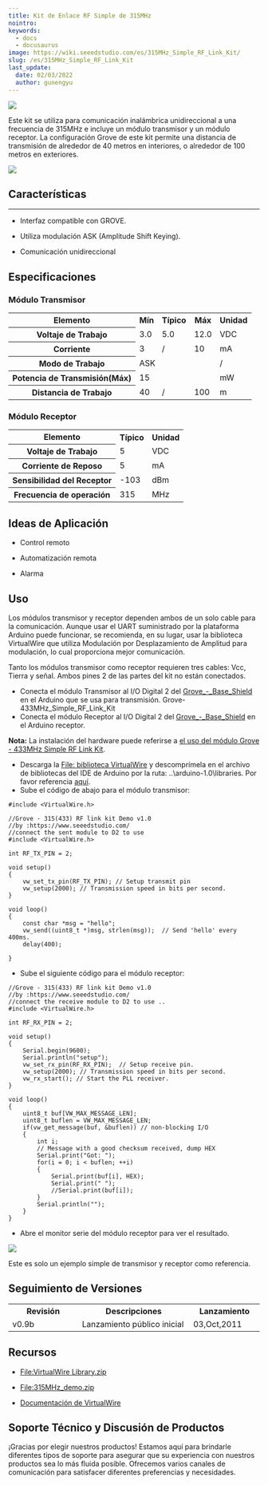 ```yaml
---
title: Kit de Enlace RF Simple de 315MHz
nointro:
keywords:
  - docs
  - docusaurus
image: https://wiki.seeedstudio.com/es/315MHz_Simple_RF_Link_Kit/
slug: /es/315MHz_Simple_RF_Link_Kit
last_update:
  date: 02/03/2022
  author: gunengyu
---
```

![](https://files.seeedstudio.com/wiki/315MHz_Simple_RF_Link_Kit/img/315M_433M.jpg)

Este kit se utiliza para comunicación inalámbrica unidireccional a una frecuencia de 315MHz e incluye un módulo transmisor y un módulo receptor. La configuración Grove de este kit permite una distancia de transmisión de alrededor de 40 metros en interiores, o alrededor de 100 metros en exteriores.

[![](https://files.seeedstudio.com/wiki/Seeed-WiKi/docs/images/300px-Get_One_Now_Banner-ragular.png)](https://www.seeedstudio.com/grove-315mhz-simple-rf-link-kit-p-1061.html?cPath=139_140)

## Características

---

* Interfaz compatible con GROVE.

* Utiliza modulación ASK (Amplitude Shift Keying).

* Comunicación unidireccional

## Especificaciones

### Módulo Transmisor

<table  cellspacing="0" width="80%">
<tr>
<th scope="col"> Elemento</th>
<th scope="col"> Mín</th>
<th scope="col"> Típico</th>
<th scope="col"> Máx</th>
<th scope="col"> Unidad</th>
</tr>
<tr>
<th scope="row"> Voltaje de Trabajo</th>
<td> 3.0</td>
<td> 5.0</td>
<td> 12.0</td>
<td> VDC</td>
</tr>
<tr>
<th scope="row"> Corriente</th>
<td> 3</td>
<td> /</td>
<td> 10</td>
<td> mA</td>
</tr>
<tr>
<th scope="row">Modo de Trabajo</th>
<td colspan="3"> ASK</td>
<td> /</td>
</tr>
<tr>
<th scope="row"> Potencia de Transmisión(Máx)</th>
<td colspan="3"> 15</td>
<td> mW</td>
</tr>
<tr>
<th scope="row"> Distancia de Trabajo</th>
<td> 40</td>
<td> /</td>
<td> 100</td>
<td> m</td>
</tr></table>

### Módulo Receptor

<table  cellspacing="0" width="80%">
<tr>
<th scope="col"> Elemento</th>
<th scope="col"> Típico</th>
<th scope="col"> Unidad</th>
</tr>
<tr>
<th scope="row"> Voltaje de Trabajo</th>
<td> 5</td>
<td> VDC</td>
</tr>
<tr>
<th scope="row"> Corriente de Reposo</th>
<td> 5</td>
<td> mA</td>
</tr>
<tr>
<th scope="row"> Sensibilidad del Receptor</th>
<td> -103</td>
<td> dBm</td>
</tr>
<tr>
<th scope="row"> Frecuencia de operación</th>
<td> 315</td>
<td> MHz</td>
</tr></table>


## Ideas de Aplicación

* Control remoto

* Automatización remota

* Alarma

## Uso

Los módulos transmisor y receptor dependen ambos de un solo cable para la comunicación. Aunque usar el UART suministrado por la plataforma Arduino puede funcionar, se recomienda, en su lugar, usar la biblioteca VirtualWire que utiliza Modulación por Desplazamiento de Amplitud para modulación, lo cual proporciona mejor comunicación.

Tanto los módulos transmisor como receptor requieren tres cables: Vcc, Tierra y señal. Ambos pines 2 de las partes del kit no están conectados.

* Conecta el módulo Transmisor al I/O Digital 2 del [Grove_-_Base_Shield](/Base_Shield_V2 "Grove - Base Shield") en el Arduino que se usa para transmisión.
Grove-433MHz_Simple_RF_Link_Kit
* Conecta el módulo Receptor al I/O Digital 2 del [Grove_-_Base_Shield](/Base_Shield_V2 "Grove - Base Shield") en el Arduino receptor.

**Nota:** La instalación del hardware puede referirse a [el uso del módulo Grove - 433MHz Simple RF Link Kit](/Grove-433MHz_Simple_RF_Link_Kit "Grove-433MHz_Simple_RF_Link_Kit").

* Descarga la [File: biblioteca VirtualWire](https://files.seeedstudio.com/wiki/315MHz_Simple_RF_Link_Kit/res/VirtualWire_Library.zip) y descomprímela en el archivo de bibliotecas del IDE de Arduino por la ruta: ..\arduino-1.0\libraries. Por favor referencia [aquí](http://www.pjrc.com/teensy/td_libs_VirtualWire.html).
* Sube el código de abajo para el módulo transmisor:

```
#include <VirtualWire.h>

//Grove - 315(433) RF link kit Demo v1.0
//by :https://www.seeedstudio.com/
//connect the sent module to D2 to use
#include <VirtualWire.h>

int RF_TX_PIN = 2;

void setup()
{
    vw_set_tx_pin(RF_TX_PIN); // Setup transmit pin
    vw_setup(2000); // Transmission speed in bits per second.
}

void loop()
{
    const char *msg = "hello";
    vw_send((uint8_t *)msg, strlen(msg));  // Send 'hello' every 400ms.
    delay(400);

}
```

* Sube el siguiente código para el módulo receptor:

```
//Grove - 315(433) RF link kit Demo v1.0
//by :https://www.seeedstudio.com/
//connect the receive module to D2 to use ..
#include <VirtualWire.h>

int RF_RX_PIN = 2;

void setup()
{
    Serial.begin(9600);
    Serial.println("setup");
    vw_set_rx_pin(RF_RX_PIN);  // Setup receive pin.
    vw_setup(2000); // Transmission speed in bits per second.
    vw_rx_start(); // Start the PLL receiver.
}

void loop()
{
    uint8_t buf[VW_MAX_MESSAGE_LEN];
    uint8_t buflen = VW_MAX_MESSAGE_LEN;
    if(vw_get_message(buf, &buflen)) // non-blocking I/O
    {
        int i;
        // Message with a good checksum received, dump HEX
        Serial.print("Got: ");
        for(i = 0; i < buflen; ++i)
        {
            Serial.print(buf[i], HEX);
            Serial.print(" ");
            //Serial.print(buf[i]);
        }
        Serial.println("");
    }
}
```

* Abre el monitor serie del módulo receptor para ver el resultado.

![](https://files.seeedstudio.com/wiki/315MHz_Simple_RF_Link_Kit/img/Receive_Data.jpg)

Este es solo un ejemplo simple de transmisor y receptor como referencia.

## Seguimiento de Versiones

<table>
<tr>
<th> Revisión</th>
<th> Descripciones</th>
<th> Lanzamiento</th>
</tr>
<tr>
<td width="300px"> v0.9b</td>
<td width="500px"> Lanzamiento público inicial</td>
<td width="200px"> 03,Oct,2011</td>
</tr></table>


## Recursos

* [File:VirtualWire Library.zip](https://files.seeedstudio.com/wiki/315MHz_Simple_RF_Link_Kit/res/VirtualWire_Library.zip)

* [File:315MHz_demo.zip](https://files.seeedstudio.com/wiki/315MHz_Simple_RF_Link_Kit/res/315MHz_Demo.zip)

* [Documentación de VirtualWire](http://www.open.com.au/mikem/arduino/VirtualWire.pdf)

## Soporte Técnico y Discusión de Productos

¡Gracias por elegir nuestros productos! Estamos aquí para brindarle diferentes tipos de soporte para asegurar que su experiencia con nuestros productos sea lo más fluida posible. Ofrecemos varios canales de comunicación para satisfacer diferentes preferencias y necesidades.

<div class="button_tech_support_container">
<a href="https://forum.seeedstudio.com/" class="button_forum"></a> 
<a href="https://www.seeedstudio.com/contacts" class="button_email"></a>
</div>

<div class="button_tech_support_container">
<a href="https://discord.gg/eWkprNDMU7" class="button_discord"></a> 
<a href="https://github.com/Seeed-Studio/wiki-documents/discussions/69" class="button_discussion"></a>
</div>
